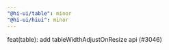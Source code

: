 ```yaml
---
"@hi-ui/table": minor
"@hi-ui/hiui": minor
---
```


feat(table): add tableWidthAdjustOnResize api (#3046)
